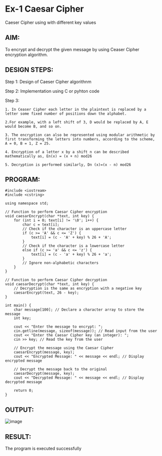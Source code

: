 # Ex-1 Caesar Cipher

Caeser Cipher using with different key values

## AIM:
To encrypt and decrypt the given message by using Ceaser Cipher encryption algorithm.

## DESIGN STEPS:

Step 1: Design of Caeser Cipher algorithnm

Step 2: Implementation using C or pyhton code

Step 3:

    1. In Ceaser Cipher each letter in the plaintext is replaced by a letter some fixed number of positions down the alphabet.

    2.For example, with a left shift of 3, D would be replaced by A, E would become B, and so on.
    
    3. The encryption can also be represented using modular arithmetic by first transforming the letters into numbers, according to the scheme, A = 0, B = 1, Z = 25.

    4. Encryption of a letter x by a shift n can be described mathematically as, En(x) = (x + n) mod26

    5. Decryption is performed similarly, Dn (x)=(x - n) mod26

## PROGRAM:
```
#include <iostream>
#include <cstring>

using namespace std;

// Function to perform Caesar Cipher encryption
void caesarEncrypt(char *text, int key) {
    for (int i = 0; text[i] != '\0'; i++) {
        char c = text[i];
        // Check if the character is an uppercase letter
        if (c >= 'A' && c <= 'Z') {
            text[i] = (c - 'A' + key) % 26 + 'A';
        }
        // Check if the character is a lowercase letter
        else if (c >= 'a' && c <= 'z') {
            text[i] = (c - 'a' + key) % 26 + 'a';
        }
        // Ignore non-alphabetic characters
    }
}

// Function to perform Caesar Cipher decryption
void caesarDecrypt(char *text, int key) {
    // Decryption is the same as encryption with a negative key
    caesarEncrypt(text, 26 - key);
}

int main() {
    char message[100]; // Declare a character array to store the message
    int key;

    cout << "Enter the message to encrypt: ";
    cin.getline(message, sizeof(message)); // Read input from the user
    cout << "Enter the Caesar Cipher key (an integer): ";
    cin >> key; // Read the key from the user

    // Encrypt the message using the Caesar Cipher
    caesarEncrypt(message, key);
    cout << "Encrypted Message: " << message << endl; // Display encrypted message

    // Decrypt the message back to the original
    caesarDecrypt(message, key);
    cout << "Decrypted Message: " << message << endl; // Display decrypted message

    return 0;
}
```
## OUTPUT:

![image](https://github.com/user-attachments/assets/5437676b-c4df-419d-b308-9b0df1ed55d0)

## RESULT:
The program is executed successfully
